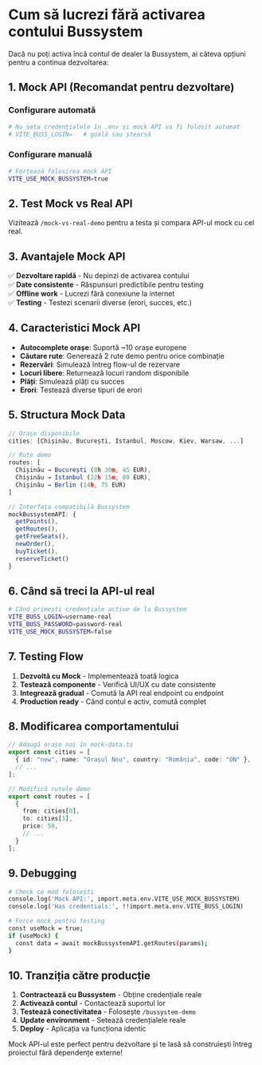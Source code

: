 # Cum să lucrezi fără activarea contului Bussystem

Dacă nu poți activa încă contul de dealer la Bussystem, ai câteva opțiuni pentru a continua dezvoltarea:

## 1. Mock API (Recomandat pentru dezvoltare)

### Configurare automată
```bash
# Nu seta credențialele în .env și mock API va fi folosit automat
# VITE_BUSS_LOGIN=   # goală sau ștearsă
```

### Configurare manuală
```bash
# Forțează folosirea mock API
VITE_USE_MOCK_BUSSYSTEM=true
```

## 2. Test Mock vs Real API

Vizitează `/mock-vs-real-demo` pentru a testa și compara API-ul mock cu cel real.

## 3. Avantajele Mock API

✅ **Dezvoltare rapidă** - Nu depinzi de activarea contului  
✅ **Date consistente** - Răspunsuri predictibile pentru testing  
✅ **Offline work** - Lucrezi fără conexiune la internet  
✅ **Testing** - Testezi scenarii diverse (erori, succes, etc.)  

## 4. Caracteristici Mock API

- **Autocomplete orașe**: Suportă ~10 orașe europene
- **Căutare rute**: Generează 2 rute demo pentru orice combinație
- **Rezervări**: Simulează întreg flow-ul de rezervare
- **Locuri libere**: Returnează locuri random disponibile
- **Plăți**: Simulează plăți cu succes
- **Erori**: Testează diverse tipuri de erori

## 5. Structura Mock Data

```typescript
// Orașe disponibile
cities: [Chișinău, București, Istanbul, Moscow, Kiev, Warsaw, ...]

// Rute demo
routes: [
  Chișinău → București (8h 30m, 45 EUR),
  Chișinău → Istanbul (22h 15m, 89 EUR),
  Chișinău → Berlin (14h, 75 EUR)
]

// Interfața compatibilă Bussystem
mockBussystemAPI: {
  getPoints(),
  getRoutes(),
  getFreeSeats(),
  newOrder(),
  buyTicket(),
  reserveTicket()
}
```

## 6. Când să treci la API-ul real

```bash
# Când primești credențiale active de la Bussystem
VITE_BUSS_LOGIN=username-real
VITE_BUSS_PASSWORD=password-real
VITE_USE_MOCK_BUSSYSTEM=false
```

## 7. Testing Flow

1. **Dezvoltă cu Mock** - Implementează toată logica
2. **Testează componente** - Verifică UI/UX cu date consistente  
3. **Integrează gradual** - Comută la API real endpoint cu endpoint
4. **Production ready** - Când contul e activ, comută complet

## 8. Modificarea comportamentului

```typescript
// Adaugă orașe noi în mock-data.ts
export const cities = [
  { id: "new", name: "Orașul Nou", country: "România", code: "ON" },
  // ...
];

// Modifică rutele demo
export const routes = [
  {
    from: cities[0],
    to: cities[1], 
    price: 50,
    // ...
  }
];
```

## 9. Debugging

```bash
# Check ce mod folosești
console.log('Mock API:', import.meta.env.VITE_USE_MOCK_BUSSYSTEM)
console.log('Has credentials:', !!import.meta.env.VITE_BUSS_LOGIN)

# Force mock pentru testing
const useMock = true;
if (useMock) {
  const data = await mockBussystemAPI.getRoutes(params);
}
```

## 10. Tranziția către producție

1. **Contractează cu Bussystem** - Obține credențiale reale
2. **Activează contul** - Contactează suportul lor  
3. **Testează conectivitatea** - Folosește `/bussystem-demo`
4. **Update environment** - Setează credențialele reale
5. **Deploy** - Aplicația va funcționa identic

Mock API-ul este perfect pentru dezvoltare și te lasă să construiești întreg proiectul fără dependențe externe!
